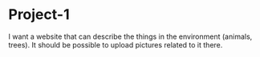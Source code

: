 # Project-1
I want a website that can describe the things in the environment (animals, trees). It should be possible to upload pictures related to it there.
